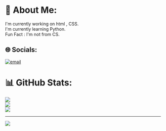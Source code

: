 
# 💫 About Me:
I'm currently working on html , CSS.<br>I'm currently learning Python.<br>Fun Fact : I'm not from CS.


## 🌐 Socials:
[![email](https://img.shields.io/badge/Email-D14836?logo=gmail&logoColor=white)](mailto:officalsudhanshu.04@gmail.com) 
# 📊 GitHub Stats:
![](https://github-readme-stats.vercel.app/api?username=code-Uchiha&theme=dark&hide_border=false&include_all_commits=false&count_private=false)<br/>
![](https://nirzak-streak-stats.vercel.app/?user=code-Uchiha&theme=dark&hide_border=false)<br/>
![](https://github-readme-stats.vercel.app/api/top-langs/?username=code-Uchiha&theme=dark&hide_border=false&include_all_commits=false&count_private=false&layout=compact)

---
[![](https://visitcount.itsvg.in/api?id=code-Uchiha&icon=0&color=0)](https://visitcount.itsvg.in)

<!-- Proudly created with GPRM ( https://gprm.itsvg.in ) -->
